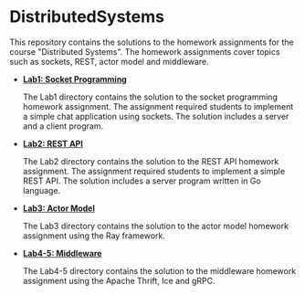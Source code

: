 # DistributedSystems

This repository contains the solutions to the homework assignments for the course "Distributed Systems". The homework assignments cover topics such as sockets, REST, actor model and middleware.

- [**Lab1: Socket Programming**](./Lab1/)

  The Lab1 directory contains the solution to the socket programming homework assignment. The assignment required students to implement a simple chat application using sockets. The solution includes a server and a client program.

- [**Lab2: REST API**](./Lab2/)

  The Lab2 directory contains the solution to the REST API homework assignment. The assignment required students to implement a simple REST API. The solution includes a server program written in Go language.

- [**Lab3: Actor Model**](./Lab3/)

  The Lab3 directory contains the solution to the actor model homework assignment using the Ray framework.

- [**Lab4-5: Middleware**](./Lab4-5)

  The Lab4-5 directory contains the solution to the middleware homework assignment using the Apache Thrift, Ice and gRPC.
